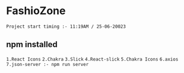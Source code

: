 # FashioZone

`Project start timing :- 11:19AM / 25-06-20023`

## npm installed

`1.React Icons`
`2.Chakra`
`3.Slick`
`4.React-slick`
`5.Chakra Icons`
`6.axios`
`7.json-server :- npm run server`
